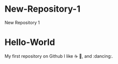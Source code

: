 # New-Repository-1
New Repository 1 
# Hello-World
My first repository on Github
I like :coffee: :pizza:, and :dancing:.

